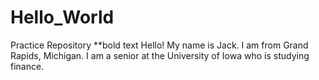 # Hello_World
Practice Repository
**bold text
Hello!
My name is Jack. I am from Grand Rapids, Michigan. I am a senior at the University of Iowa who is studying finance.
